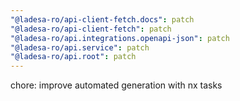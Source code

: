 ```yaml
---
"@ladesa-ro/api-client-fetch.docs": patch
"@ladesa-ro/api-client-fetch": patch
"@ladesa-ro/api.integrations.openapi-json": patch
"@ladesa-ro/api.service": patch
"@ladesa-ro/api.root": patch
---
```


chore: improve automated generation with nx tasks

